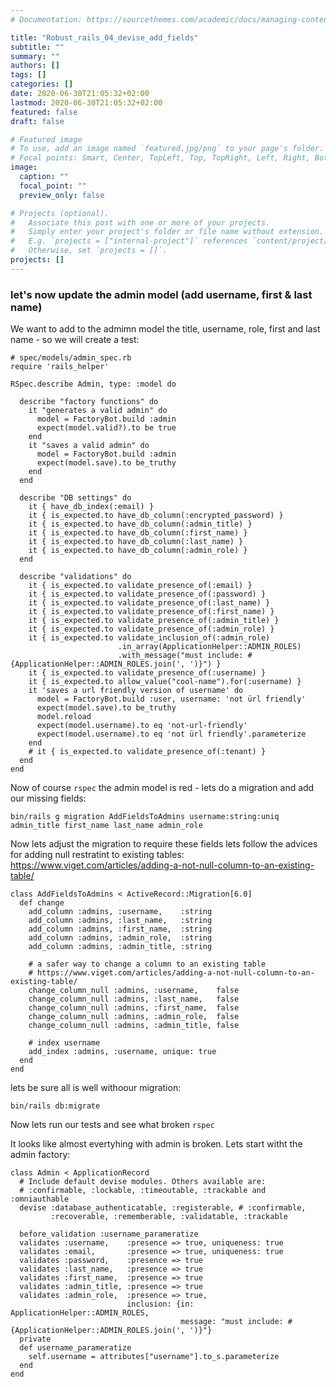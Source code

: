 ```yaml
---
# Documentation: https://sourcethemes.com/academic/docs/managing-content/

title: "Robust_rails_04_devise_add_fields"
subtitle: ""
summary: ""
authors: []
tags: []
categories: []
date: 2020-06-30T21:05:32+02:00
lastmod: 2020-06-30T21:05:32+02:00
featured: false
draft: false

# Featured image
# To use, add an image named `featured.jpg/png` to your page's folder.
# Focal points: Smart, Center, TopLeft, Top, TopRight, Left, Right, BottomLeft, Bottom, BottomRight.
image:
  caption: ""
  focal_point: ""
  preview_only: false

# Projects (optional).
#   Associate this post with one or more of your projects.
#   Simply enter your project's folder or file name without extension.
#   E.g. `projects = ["internal-project"]` references `content/project/deep-learning/index.md`.
#   Otherwise, set `projects = []`.
projects: []
---
```


### let's now update the admin model (add username, first & last name)

We want to add to the admimn model the title, username, role, first and last name - so we will create a test:
```
# spec/models/admin_spec.rb
require 'rails_helper'

RSpec.describe Admin, type: :model do

  describe "factory functions" do
    it "generates a valid admin" do
      model = FactoryBot.build :admin
      expect(model.valid?).to be true
    end
    it "saves a valid admin" do
      model = FactoryBot.build :admin
      expect(model.save).to be_truthy
    end
  end

  describe "DB settings" do
    it { have_db_index(:email) }
    it { is_expected.to have_db_column(:encrypted_password) }
    it { is_expected.to have_db_column(:admin_title) }
    it { is_expected.to have_db_column(:first_name) }
    it { is_expected.to have_db_column(:last_name) }
    it { is_expected.to have_db_column(:admin_role) }
  end

  describe "validations" do
    it { is_expected.to validate_presence_of(:email) }
    it { is_expected.to validate_presence_of(:password) }
    it { is_expected.to validate_presence_of(:last_name) }
    it { is_expected.to validate_presence_of(:first_name) }
    it { is_expected.to validate_presence_of(:admin_title) }
    it { is_expected.to validate_presence_of(:admin_role) }
    it { is_expected.to validate_inclusion_of(:admin_role)
                        .in_array(ApplicationHelper::ADMIN_ROLES)
                        .with_message("must include: #{ApplicationHelper::ADMIN_ROLES.join(', ')}") }
    it { is_expected.to validate_presence_of(:username) }
    it { is_expected.to allow_value("cool-name").for(:username) }
    it 'saves a url friendly version of username' do
      model = FactoryBot.build :user, username: 'not ürl friendly'
      expect(model.save).to be_truthy
      model.reload
      expect(model.username).to eq 'not-url-friendly'
      expect(model.username).to eq 'not ürl friendly'.parameterize
    end
    # it { is_expected.to validate_presence_of(:tenant) }
  end
end
```

Now of course `rspec` the admin model is red - lets do a migration and add our missing fields:
```
bin/rails g migration AddFieldsToAdmins username:string:uniq admin_title first_name last_name admin_role
```

Now lets adjust the migration to require these fields
lets follow the advices for adding null restratint to existing tables:
https://www.viget.com/articles/adding-a-not-null-column-to-an-existing-table/
```
class AddFieldsToAdmins < ActiveRecord::Migration[6.0]
  def change
    add_column :admins, :username,    :string
    add_column :admins, :last_name,   :string
    add_column :admins, :first_name,  :string
    add_column :admins, :admin_role,  :string
    add_column :admins, :admin_title, :string
    
    # a safer way to change a column to an existing table
    # https://www.viget.com/articles/adding-a-not-null-column-to-an-existing-table/
    change_column_null :admins, :username,    false
    change_column_null :admins, :last_name,   false
    change_column_null :admins, :first_name,  false
    change_column_null :admins, :admin_role,  false
    change_column_null :admins, :admin_title, false

    # index username
    add_index :admins, :username, unique: true
  end
end
```

lets be sure all is well withoour migration:
```
bin/rails db:migrate
```

Now lets run our tests and see what broken `rspec`

It looks like almost evertyhing with admin is broken.  Lets start witht the admin factory:
```
class Admin < ApplicationRecord
  # Include default devise modules. Others available are:
  # :confirmable, :lockable, :timeoutable, :trackable and :omniauthable
  devise :database_authenticatable, :registerable, # :confirmable,
         :recoverable, :rememberable, :validatable, :trackable

  before_validation :username_parameratize
  validates :username,    :presence => true, uniqueness: true
  validates :email,       :presence => true, uniqueness: true
  validates :password,    :presence => true
  validates :last_name,   :presence => true
  validates :first_name,  :presence => true
  validates :admin_title, :presence => true
  validates :admin_role,  :presence => true,
                          inclusion: {in: ApplicationHelper::ADMIN_ROLES,
                                      message: "must include: #{ApplicationHelper::ADMIN_ROLES.join(', ')}"}
  private
  def username_parameratize
    self.username = attributes["username"].to_s.parameterize
  end
end
```
